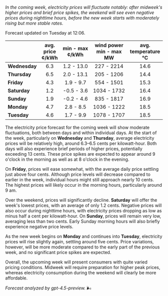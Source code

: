 *In the coming week, electricity prices will fluctuate notably: after midweek's higher prices and brief price spikes, the weekend will see even negative prices during nighttime hours, before the new week starts with moderately rising but more stable rates.*

Forecast updated on Tuesday at 12:06.

|              | avg.<br>price<br>¢/kWh | min - max<br>¢/kWh | wind power<br>min - max<br>MW | avg.<br>temperature<br>°C |
|:-------------|:----------------:|:----------------:|:-------------:|:-------------:|
| **Wednesday** | 6.3 | 1.2 - 13.0 | 227 - 2214 | 14.6 |
| **Thursday**  | 6.5 | 2.0 - 13.1 | 205 - 1206 | 14.4 |
| **Friday**    | 4.3 | 1.9 - 9.7  | 554 - 1501 | 15.3 |
| **Saturday**  | 1.2 | -0.5 - 3.6 | 1034 - 1732 | 16.4 |
| **Sunday**    | 1.9 | -0.2 - 4.6 | 835 - 1817 | 16.9 |
| **Monday**    | 4.7 | 2.8 - 8.5  | 1036 - 1222 | 18.5 |
| **Tuesday**   | 4.6 | 1.7 - 9.9  | 1078 - 1707 | 18.5 |

The electricity price forecast for the coming week will show moderate fluctuations, both between days and within individual days. At the start of the week, particularly on **Wednesday** and **Thursday**, average electricity prices will be relatively high, around 6.3–6.5 cents per kilowatt-hour. Both days will also experience brief periods of higher prices, potentially exceeding 13 cents. These price spikes are expected to appear around 9 o'clock in the morning as well as at 8 o'clock in the evening.

On **Friday**, prices will ease somewhat, with the average daily price settling just above four cents. Although price levels will decrease compared to earlier in the week, individual hours might still approach nearly 10 cents. The highest prices will likely occur in the morning hours, particularly around 9 am.

Over the weekend, prices will significantly decline. **Saturday** will offer the week's lowest prices, with an average of only 1.2 cents. Negative prices will also occur during nighttime hours, with electricity prices dropping as low as minus half a cent per kilowatt-hour. On **Sunday**, prices will remain very low, averaging less than two cents. Early Sunday morning hours will also briefly experience negative price levels.

As the new week begins on **Monday** and continues into **Tuesday**, electricity prices will rise slightly again, settling around five cents. Price variations, however, will be more moderate compared to the early part of the previous week, and no significant price spikes are expected.

Overall, the upcoming week will present consumers with quite varied pricing conditions. Midweek will require preparation for higher peak prices, whereas electricity consumption during the weekend will clearly be more affordable.

*Forecast analyzed by gpt-4.5-preview.* 🌬️

